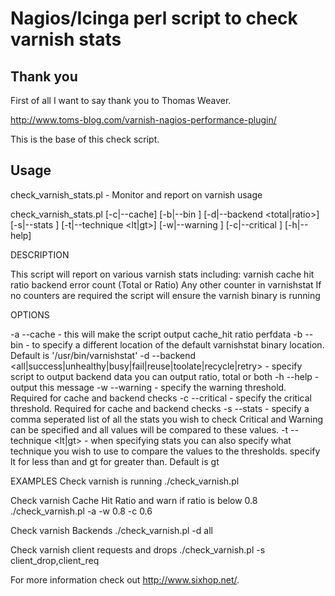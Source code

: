 Nagios/Icinga perl script to check varnish stats
================================================

Thank you
---------

First of all I want to say thank you to Thomas Weaver.

http://www.toms-blog.com/varnish-nagios-performance-plugin/

This is the base of this check script.

Usage
-----

check_varnish_stats.pl - Monitor and report on varnish usage

check_varnish_stats.pl [-c|--cache] [-b|--bin <varnishstatbinary>]
        [-d|--backend <total|ratio>] [-s|--stats <varnish statfield>]
        [-t|--technique <lt|gt>] [-w|--warning <number>]
        [-c|--critical <number>] [-h|--help]

DESCRIPTION

This script will report on various varnish stats including:
varnish cache hit ratio
backend error count (Total or Ratio)
Any other counter in varnishstat
If no counters are required the script will ensure the varnish binary is running

OPTIONS

  -a --cache - this will make the script output cache_hit ratio perfdata
  -b --bin <varnishstat> - to specify a different location of the default
                           varnishstat binary location. Default is
                           '/usr/bin/varnishstat'
  -d --backend <all|success|unhealthy|busy|fail|reuse|toolate|recycle|retry> -
                        specify script to output backend data you can
                        output ratio, total or both
  -h --help - output this message
  -w --warning <number> - specify the warning threshold. Required for cache and
                          backend checks
  -c --critical <number> - specify the critical threshold. Required for cache and
                           backend checks
  -s --stats <varnishstat field> - specify a comma seperated list of all the stats
                           you wish to check Critical and Warning can be specified
                           and all values will be compared to these values.
  -t --technique <lt|gt> - when specifying stats you can also specify what technique
                           you wish to use to compare the values to the thresholds.
                           specify lt for less than and gt for greater than.
                           Default is gt

EXAMPLES
  Check varnish is running
  ./check_varnish.pl

  Check varnish Cache Hit Ratio and warn if ratio is below 0.8
  ./check_varnish.pl -a -w 0.8 -c 0.6

  Check varnish Backends
  ./check_varnish.pl -d all

  Check varnish client requests and drops
  ./check_varnish.pl -s client_drop,client_req
  
 For more information check out http://www.sixhop.net/.
